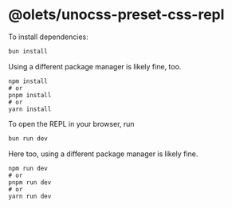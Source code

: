 # @olets/unocss-preset-css-repl

To install dependencies:

```bash
bun install
```

Using a different package manager is likely fine, too.

```shell
npm install
# or
pnpm install
# or
yarn install
```

To open the REPL in your browser, run

```bash
bun run dev
```

Here too, using a different package manager is likely fine.

```shell
npm run dev
# or
pnpm run dev
# or
yarn run dev
```
